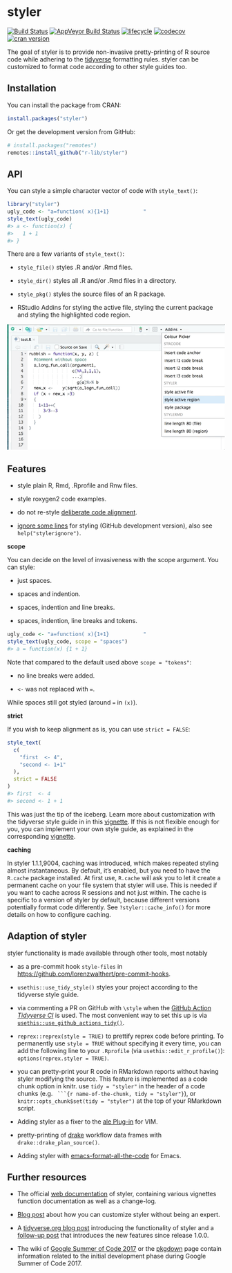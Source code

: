 
<!-- README.md is generated from README.Rmd. Please edit that file -->

# styler

[![Build
Status](https://travis-ci.org/r-lib/styler.svg?branch=master)](https://travis-ci.org/r-lib/styler)
[![AppVeyor Build
Status](https://ci.appveyor.com/api/projects/status/github/r-lib/styler?branch=master&svg=true)](https://ci.appveyor.com/project/r-lib/styler)
[![lifecycle](https://img.shields.io/badge/lifecycle-stable-brightgreen.svg)](https://www.tidyverse.org/lifecycle/#stable)
[![codecov](https://codecov.io/gh/r-lib/styler/branch/master/graph/badge.svg)](https://codecov.io/gh/r-lib/styler)
[![cran
version](https://www.r-pkg.org/badges/version/styler)](https://cran.r-project.org/package=styler)

The goal of styler is to provide non-invasive pretty-printing of R
source code while adhering to the
[tidyverse](https://style.tidyverse.org) formatting rules. styler can be
customized to format code according to other style guides too.

## Installation

You can install the package from CRAN:

``` r
install.packages("styler")
```

Or get the development version from GitHub:

``` r
# install.packages("remotes")
remotes::install_github("r-lib/styler")
```

## API

You can style a simple character vector of code with `style_text()`:

``` r
library("styler")
ugly_code <- "a=function( x){1+1}           "
style_text(ugly_code)
#> a <- function(x) {
#>   1 + 1
#> }
```

There are a few variants of `style_text()`:

  - `style_file()` styles .R and/or .Rmd files.

  - `style_dir()` styles all .R and/or .Rmd files in a directory.

  - `style_pkg()` styles the source files of an R package.

  - RStudio Addins for styling the active file, styling the current
    package and styling the highlighted code
region.

<img src="https://raw.githubusercontent.com/lorenzwalthert/some_raw_data/master/styler_0.1.gif" width="650px" />

## Features

  - style plain R, Rmd, .Rprofile and Rnw files.

  - style roxygen2 code examples.

  - do not re-style [deliberate code
    alignment](https://styler.r-lib.org/articles/detect-alignment.html).

  - [ignore some
    lines](https://styler.r-lib.org/reference/stylerignore.html) for
    styling (GitHub development version), also see
    `help("stylerignore")`.

**scope**

You can decide on the level of invasiveness with the scope argument. You
can style:

  - just spaces.

  - spaces and indention.

  - spaces, indention and line breaks.

  - spaces, indention, line breaks and tokens.

<!-- end list -->

``` r
ugly_code <- "a=function( x){1+1}           "
style_text(ugly_code, scope = "spaces")
#> a = function(x) {1 + 1}
```

Note that compared to the default used above `scope = "tokens"`:

  - no line breaks were added.

  - `<-` was not replaced with `=`.

While spaces still got styled (around `=` in `(x)`).

**strict**

If you wish to keep alignment as is, you can use `strict = FALSE`:

``` r
style_text(
  c(
    "first  <- 4",
    "second <- 1+1"
  ),
  strict = FALSE
)
#> first  <- 4
#> second <- 1 + 1
```

This was just the tip of the iceberg. Learn more about customization
with the tidyverse style guide in in this
[vignette](https://styler.r-lib.org/articles/introducing_styler.html).
If this is not flexible enough for you, you can implement your own style
guide, as explained in the corresponding
[vignette](https://styler.r-lib.org/articles/customizing_styler.html).

**caching**

In styler 1.1.1,9004, caching was introduced, which makes repeated
styling almost instantaneous. By default, it’s enabled, but you need to
have the `R.cache` package installed. At first use, `R.cache` will ask
you to let it create a permanent cache on your file system that styler
will use. This is needed if you want to cache across R sessions and not
just within. The cache is specific to a version of styler by default,
because different versions potentially format code differently. See
`?styler::cache_info()` for more details on how to configure caching.

## Adaption of styler

styler functionality is made available through other tools, most notably

  - as a pre-commit hook `style-files` in
    <https://github.com/lorenzwalthert/pre-commit-hooks>.

  - `usethis::use_tidy_style()` styles your project according to the
    tidyverse style guide.

  - via commenting a PR on GitHub with `\style` when the [GitHub
    Action](https://github.com/features/actions) [*Tidyverse
    CI*](https://github.com/r-lib/actions/tree/master/examples#tidyverse-ci-workflow)
    is used. The most convenient way to set this up is via
    [`usethis::use_github_actions_tidy()`](https://usethis.r-lib.org/reference/github_actions.html?q=ghactions#use-github-actions-tidy-).

  - `reprex::reprex(style = TRUE)` to prettify reprex code before
    printing. To permanently use `style = TRUE` without specifying it
    every time, you can add the following line to your `.Rprofile` (via
    `usethis::edit_r_profile()`): `options(reprex.styler = TRUE)`.

  - you can pretty-print your R code in RMarkdown reports without having
    styler modifying the source. This feature is implemented as a code
    chunk option in knitr. use `tidy = "styler"` in the header of a code
    chunks (e.g. ` ```{r name-of-the-chunk, tidy = "styler"}`), or
    `knitr::opts_chunk$set(tidy = "styler")` at the top of your
    RMarkdown script.

  - Adding styler as a fixer to the [ale
    Plug-in](https://github.com/w0rp/ale/pull/2401#issuecomment-485942966)
    for VIM.

  - pretty-printing of [drake](https://github.com/ropensci/drake)
    workflow data frames with `drake::drake_plan_source()`.

  - Adding styler with
    [emacs-format-all-the-code](https://github.com/lassik/emacs-format-all-the-code)
    for Emacs.

## Further resources

  - The official [web documentation](https://styler.r-lib.org/) of
    styler, containing various vignettes function documentation as well
    as a change-log.

  - [Blog
    post](https://lorenzwalthert.netlify.com/post/customizing-styler-the-quick-way/)
    about how you can customize styler without being an expert.

  - A [tidyverse.org blog
    post](https://www.tidyverse.org/articles/2017/12/styler-1.0.0/)
    introducing the functionality of styler and a [follow-up
    post](https://www.tidyverse.org/blog/2019/11/styler-1-2-0/) that
    introduces the new features since release 1.0.0.

  - The wiki of [Google Summer of Code
    2017](https://github.com/rstats-gsoc/gsoc2017/wiki/Noninvasive-source-code-formatting)
    or the [pkgdown](https://r-lib.github.io/styler/) page contain
    information related to the initial development phase during Google
    Summer of Code 2017.
